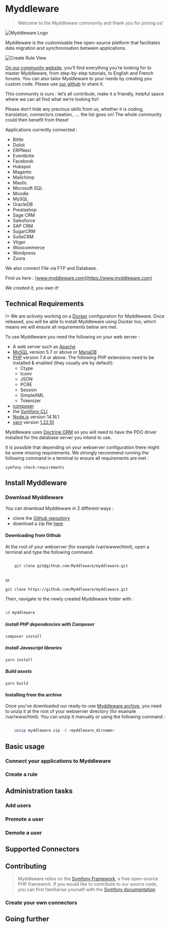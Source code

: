 # Myddleware

> Welcome to the Myddleware community and thank you for joining us!

![Myddleware Logo](http://community.myddleware.com/wp-content/uploads/2016/09/myddleware_logo-300x215.jpg)

Myddleware is the customisable free open-source platform that facilitates data migration and synchronisation between applications.

![Create Rule View](http://community.myddleware.com/wp-content/uploads/2016/11/create_rule_view-1024x596.png)

[On our community website,](http://community.myddleware.com) you’ll find everything you’re looking for to master Myddleware, from step-by-step tutorials, to English and French forums. You can also tailor Myddleware to your needs by creating you custom code. Please use [our github](https://github.com/Myddleware) to share it.

This community is ours : let’s all contribute, make it a friendly, helpful space where we can all find what we’re looking for!

Please don’t hide any precious skills from us, whether it is coding, translation, connectors creation, .... the list goes on! The whole community could then benefit from these!

Applications currently connected :

- Bittle
- Dolist
- ERPNext
- Eventbrite
- Facebook
- Hubspot
- Magento
- Mailchimp
- Mautic
- Microsoft SQL
- Moodle
- MySQL
- OracleDB
- Prestashop
- Sage CRM
- Salesforce
- SAP CRM
- SugarCRM
- SuiteCRM
- Vtiger
- Woocommerce
- Wordpress
- Zuora  

We also connect File via FTP and Database.

Find us here : [www.myddleware.com](https://www.myddleware.com)

*We created it, you own it!*

## Technical Requirements

!> We are actively working on a [Docker](https://www.docker.com/) configuration for Myddleware. Once released, you will be able to install Myddleware using Docker too, which means we will ensure all requirements below are met.

To use Myddleware you need the following on your web server :

- A web server such as [Apache](https://httpd.apache.org/)
- [MySQL](https://www.mysql.com/downloads/) version 5.7 or above or [MariaDB](https://mariadb.org/download/?t=mariadb&p=mariadb&r=10.6.5&os=windows&cpu=x86_64&pkg=msi&m=xtom_ams)
- [PHP](https://www.php.net/downloads.php) version 7.4 or above. The following PHP extensions need to be installed & enabled (they usually are by default):
  - Ctype
  - Iconv
  - JSON
  - PCRE
  - Session
  - SimpleXML
  - Tokenizer
- [composer](https://getcomposer.org/download/)
- the [Symfony CLI](https://symfony.com/download)
- [Node.js](https://nodejs.org/de/download/) version 14.16.1
- [yarn](https://yarnpkg.com/getting-started/install) version [1.22.10](https://classic.yarnpkg.com/lang/en/docs/install/#windows-stable )

Myddleware uses [Doctrine ORM](https://www.doctrine-project.org/projects/doctrine-orm/en/2.11/tutorials/getting-started.html#getting-started-with-doctrine) so you will need to have the PDO driver installed for the database server you intend to use.

It is possible that depending on your webserver configuration there might be some missing requirements. We strongly recommend running the following command in a terminal to ensure all requirements are met :

``` symfony check:requirements ```


## Install Myddleware

### Download Myddleware

You can download Myddleware in 2 different ways :

- clone the [Github repository](https://github.com/Myddleware/myddleware)
- download a zip file [here](http://www.myddleware.com/solution/download)

#### Downloading from Github

At the root of your webserver (for example /var/wwww/html), open a terminal and type the following command:

```bash

    git clone git@github.com:Myddleware/myddleware.git 
 
 ```

or

``` git clone https://github.com/Myddleware/myddleware.git ```

Then, navigate to the newly created Myddleware folder with :

```bash

cd myddleware 

```

##### Install PHP dependencies with Composer

``` composer install ```

##### Install Javascript libraries

``` yarn install ```

##### Build assets

``` yarn build ```

#### Installing from the archive

Once you've downloaded our ready-to-use [Myddleware archive](http://www.myddleware.com/solution/download), you need to unzip it at the root of your webserver directory (for example /var/www/html). You can unzip it manually or using the following command : 

```bash

    unzip myddleware.zip -d <myddleware_dirname>

```

## Basic usage

### Connect your applications to Myddleware

### Create a rule

## Administration tasks

### Add users

### Promote a user

### Demote a user

## Supported Connectors

## Contributing

> Myddleware relies on the [Symfony Framework](https://symfony.com/), a free open-source PHP framework. If you would like to contribute to our source code, you can first familiarise yourself with the [Symfony documentation](https://symfony.com/doc/current/index.html)

### Create your own connectors


## Going further
